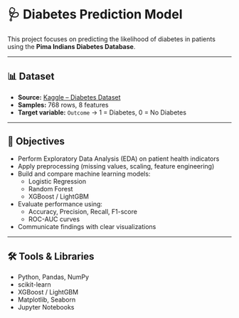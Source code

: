 # 🩺 Diabetes Prediction Model

This project focuses on predicting the likelihood of diabetes in patients using the **Pima Indians Diabetes Database**.

---

## 📊 Dataset
- **Source:** [Kaggle – Diabetes Dataset](https://www.kaggle.com/datasets/mathchi/diabetes-data-set)  
- **Samples:** 768 rows, 8 features  
- **Target variable:** `Outcome` → 1 = Diabetes, 0 = No Diabetes  

---

## 🎯 Objectives
- Perform Exploratory Data Analysis (EDA) on patient health indicators  
- Apply preprocessing (missing values, scaling, feature engineering)  
- Build and compare machine learning models:
  - Logistic Regression
  - Random Forest
  - XGBoost / LightGBM  
- Evaluate performance using:
  - Accuracy, Precision, Recall, F1-score
  - ROC-AUC curves  
- Communicate findings with clear visualizations  

---

## 🛠 Tools & Libraries
- Python, Pandas, NumPy  
- scikit-learn  
- XGBoost / LightGBM  
- Matplotlib, Seaborn  
- Jupyter Notebooks  

